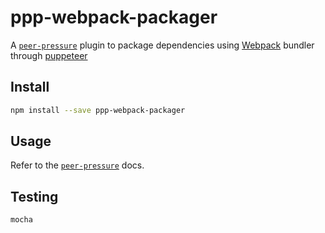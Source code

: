 ppp-webpack-packager
====================

A [`peer-pressure`](https://www.npmjs.com/package/peer-pressure) plugin to package dependencies using [Webpack](https://webpack.js.org/) bundler through [puppeteer](https://www.npmjs.com/package/puppeteer)


Install
-------

```bash
npm install --save ppp-webpack-packager
```

Usage
-----

Refer to the [`peer-pressure`](https://www.npmjs.com/package/peer-pressure#configuration) docs.

Testing
-------

```bash
mocha
```
